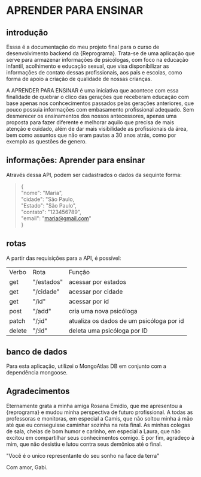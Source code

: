 # APRENDER PARA ENSINAR

## introdução

Esssa é a documentação do meu projeto final para o curso de desenvolvimento backend da {Reprograma}. Trata-se de uma aplicação que serve para armazenar informações de psicólogas, com foco na educação infantil, acolhimento e educação sexual, que visa disponibilizar as informações de contato dessas profissionais, aos pais e escolas, como forma de apoio a criação de qualidade de nossas crianças.

A APRENDER PARA ENSINAR é uma iniciativa que acontece com essa finalidade de quebrar o clico das gerações que receberam educação com base apenas nos conhcecimentos passados pelas gerações anteriores, que pouco possuia informações com embasamento profissional adequado.
Sem desmerecer os ensinamentos dos nossos antecessores, apenas uma proposta para fazer diferente e melhorar aquilo que precisa de mais atenção e cuidado, além de dar mais visibilidade as profissionais da área, bem como assuntos que não eram pautas a 30 anos atrás, como por exemplo as questões de genero.



## informações: Aprender para ensinar

Através dessa API, podem ser cadastrados o dados da sequinte forma:

> {<br>
> "nome": "Maria",<br>
> "cidade": "São Paulo,<br>
> "Estado": "São Paulo",<br>
> "contato": "123456789",<br>
> "email": "maria@gmail.com"<br>
> }

## rotas

A partir das requisições para a API, é possível:

<table>
<tr>
  <td>Verbo</td>
  <td>Rota</td>
  <td>Função</td>
</tr>
<tr>
  <td>get</td>
  <td>"/estados"</td>
  <td>acessar por estados</td>
</tr>
<tr>
  <td>get</td>
  <td>"/cidade"</td>
  <td>acessar por cidade</td>
</tr>
<tr>
  <td>get</td>
  <td>"/id"</td>
  <td>acessar por id</td>
</tr>
<tr>
  <td>post</td>
  <td>"/add"</td>
  <td>cria uma nova psicóloga</td>
</tr>
<tr>
  <td>patch</td>
  <td>"/;id"</td>
  <td>atualiza os dados de um psicóloga por id</td>
</tr>
<tr>
  <td>delete</td>
  <td>"/:id"</td>
  <td>deleta uma psicóloga por ID</td>
</tr>
<tr>
</table>

## banco de dados

Para esta aplicação, utilizei o MongoAtlas DB em conjunto com a dependência mongoose.

## Agradecimentos

Eternamente grata a minha amiga Rosana Emidio, que me apresentou a {reprograma} e mudou minha perspectiva de futuro profissional. A todas as professoras e monitoras, em especial a Camis, que não soltou minha á mão até que eu conseguisse caminhar sozinha na reta final.
As minhas colegas de sala, cheias de bom humor e carinho, em especial a Laura, que não excitou em compartilhar seus conhecimentos comigo.
E por fim, agradeço à mim, que não desistiu e lutou contra seus demônios até o final.

"Você é o unico representante do seu sonho na face da terra"

Com amor, Gabi.
